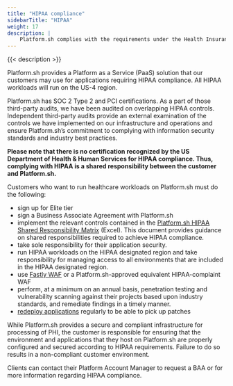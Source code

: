 ```yaml
---
title: "HIPAA compliance"
sidebarTitle: "HIPAA"
weight: 17
description: |
    Platform.sh complies with the requirements under the Health Insurance Portability and Accountability Act of 1996 (HIPAA).
---
```


{{< description >}}

Platform.sh provides a Platform as a Service (PaaS) solution that our customers may use for applications requiring HIPAA compliance. All HIPAA workloads will run on the US-4 region.

Platform.sh has SOC 2 Type 2 and PCI certifications. As a part of those third-party audits, we have been audited on overlapping HIPAA controls. Independent third-party audits provide an external examination of the controls we have implemented on our infrastructure and operations and ensure Platform.sh’s commitment to complying with information security standards and industry best practices.

**Please note that there is no certification recognized by the US Department of Health & Human Services for HIPAA compliance. Thus, complying with HIPAA is a shared responsibility between the customer and Platform.sh.**

Customers who want to run healthcare workloads on Platform.sh must do the following:
* sign up for Elite tier
* sign a Business Associate Agreement with Platform.sh
* implement the relevant controls contained in the [Platform.sh HIPAA Shared Responsibility Matrix](https://docs.google.com/spreadsheets/d/1Wsve74Bn8ljfE2vJbN1g8vZA4Jd5_lokmZxgUPcJ98k/edit?usp=sharing) (Excel). This document provides guidance on shared responsibilities required to achieve HIPAA compliance. 
* take sole responsibility for their application security. 
* run HIPAA workloads on the HIPAA designated region and take responsibility for managing access to all environments that are included in the HIPAA designated region.
* use [Fastly WAF](https://docs.fastly.com/products/hipaa-compliant-caching-and-delivery) or a Platform.sh-approved equivalent HIPAA-complaint WAF
* perform, at a minimum on an annual basis, penetration testing and vulnerability scanning against their projects based upon industry standards, and remediate findings in a timely manner.
* [redeploy applications](https://docs.platform.sh/security/updates.html) regularly to be able to pick up patches

While Platform.sh provides a secure and compliant infrastructure for processing of PHI, the customer is responsible for ensuring that the environment and applications that they host on Platform.sh are properly configured and secured according to HIPAA requirements. Failure to do so results in a non-compliant customer environment.

Clients can contact their Platform Account Manager to request a BAA or for more information regarding HIPAA compliance.
